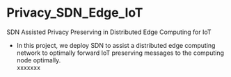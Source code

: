 # Privacy_SDN_Edge_IoT
SDN Assisted Privacy Preserving in Distributed Edge Computing for IoT
- In this project, we deploy SDN to assist a distributed edge computing network to optimally forward IoT preserving messages to the computing node optimally.   
xxxxxxx
